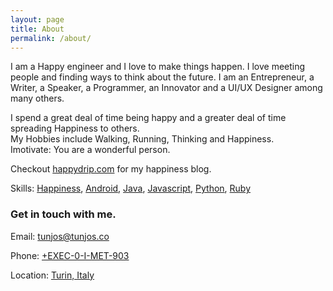```yaml
---
layout: page
title: About
permalink: /about/
---
```


I am a Happy engineer and I love to make things happen. I love meeting people and finding ways to think about the future.
I am an Entrepreneur, a Writer, a Speaker, a Programmer, an Innovator and a UI/UX Designer among many others.  

I spend a great deal of time being happy and a greater deal of time spreading Happiness to others.  
My Hobbies include Walking, Running, Thinking and Happiness.  
Imotivate: You are a wonderful person.

Checkout [happydrip.com](https://www.happydrip.com) for my happiness blog.  

Skills: [Happiness](#), [Android](#), [Java](#), [Javascript](#), [Python](#), [Ruby](#)

### Get in touch with me.  
Email: <tunjos@tunjos.co>

Phone: [+EXEC-0-I-MET-903](#)

Location: [Turin, Italy](#)

